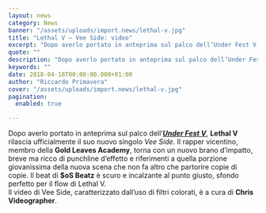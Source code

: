 ```yaml
---
layout: news
category: News
banner: "/assets/uploads/import.news/lethal-v.jpg"
title: "Lethal V – Vee Side: video"
excerpt: "Dopo averlo portato in anteprima sul palco dell’Under Fest V, Lethal V rilascia ufficialmente il suo nuovo singolo Vee Side. Il rapper vicentino, membro della Gold Leaves Academy, torna con un nuovo brano d’impatto, breve ma ricco di punchline d’effetto e riferimenti a quella porzione giovanissima della nuova scena che non fa altro che partorire [&hellip"
quote: ""
description: "Dopo averlo portato in anteprima sul palco dell’Under Fest V, Lethal V rilascia ufficialmente il suo nuovo singolo Vee Side. Il rapper vicentino, membro della Gold Leaves Academy, torna con un nuovo brano d’impatto, breve ma ricco di punchline d’effetto e riferimenti a quella porzione giovanissima della nuova scena che non fa altro che partorire [&hellip"
keywords: ""
date: 2018-04-18T00:00:00.000+01:00
author: "Riccardo Primavera"
cover: "/assets/uploads/import.news/lethal-v.jpg"
pagination:
  enabled: true

---
```


Dopo averlo portato in anteprima sul palco dell’[_**Under Fest V**_](https://hotmc.com/under-fest-hip-hop-e-condivisione-allo-stato-puro-raccontato-attraverso-le-voci-dei-protagonisti/), **Lethal V** rilascia ufficialmente il suo nuovo singolo _Vee_ _Side_. Il rapper vicentino, membro della **Gold Leaves Academy**, torna con un nuovo brano d’impatto, breve ma ricco di punchline d’effetto e riferimenti a quella porzione giovanissima della nuova scena che non fa altro che partorire copie di copie. Il beat di **$oS Beatz** è scuro e incalzante al punto giusto, sfondo perfetto per il flow di Lethal V.  
Il video di Vee Side, caratterizzato dall’uso di filtri colorati, è a cura di **Chris Videographer**.